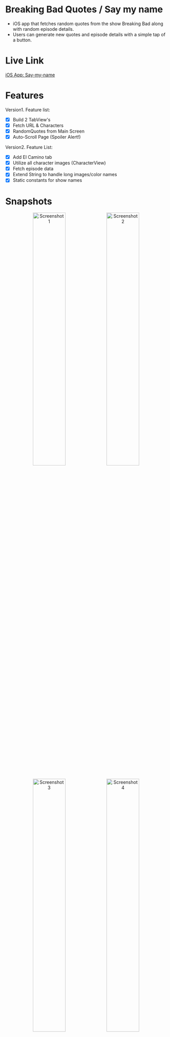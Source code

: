 # Breaking Bad Quotes / Say my name


- iOS app that fetches random quotes from the show Breaking Bad along with random episode details.
- Users can generate new quotes and episode details with a simple tap of a button.

# Live Link
[iOS App: Say-my-name](https://youtube.com/shorts/daVnxGGPrpI?feature=share)

# Features 
Version1. Feature list:
- [x] Build 2 TabView's
- [x] Fetch URL & Characters
- [x] RandomQuotes from Main Screen 
- [x] Auto-Scroll Page (Spoiler Alert!)

 Version2. Feature List:
- [x] Add El Camino tab 
- [x] Utilize all character images (CharacterView)
- [x] Fetch episode data 
- [x] Extend String to handle long images/color names
- [x] Static constants for show names

# Snapshots
<p align="center">
  <img src="https://github.com/user-attachments/assets/b20e1f69-7103-4e3d-a7a6-2e3c2ffc4f23" alt="Screenshot 1" width="45%" />
  <img src="https://github.com/user-attachments/assets/725f452b-a023-4665-8d11-34c97425a382" alt="Screenshot 2" width="45%" />
</p>

<p align="center">
  <img src="https://github.com/user-attachments/assets/6c312b74-f2f7-4069-9910-fada0df9ca74" alt="Screenshot 3" width="45%" />
  <img src="https://github.com/user-attachments/assets/eedba20d-75e7-4603-9f59-3c1407e14389" alt="Screenshot 4" width="45%" />
</p>
